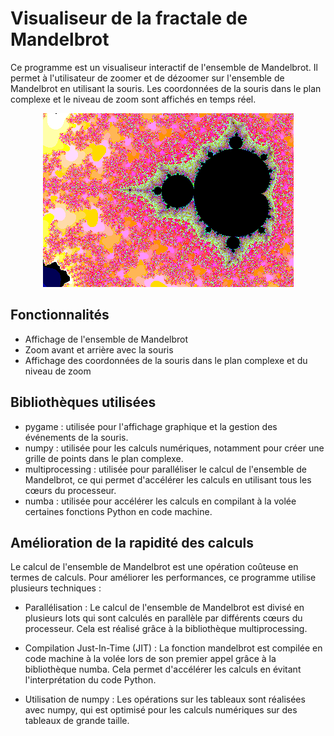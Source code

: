 # Visualiseur de la fractale de Mandelbrot

Ce programme est un visualiseur interactif de l'ensemble de Mandelbrot. Il permet à l'utilisateur de zoomer et de dézoomer sur l'ensemble de Mandelbrot en utilisant la souris. 
Les coordonnées de la souris dans le plan complexe et le niveau de zoom sont affichés en temps réel.

<center>
    <img src="mandelbrot.png" alt="Image de l'ensemble de Mandelbrot">
</center>

## Fonctionnalités

- Affichage de l'ensemble de Mandelbrot
- Zoom avant et arrière avec la souris
- Affichage des coordonnées de la souris dans le plan complexe et du niveau de zoom

## Bibliothèques utilisées

- pygame : utilisée pour l'affichage graphique et la gestion des événements de la souris.
- numpy : utilisée pour les calculs numériques, notamment pour créer une grille de points dans le plan complexe.
- multiprocessing : utilisée pour paralléliser le calcul de l'ensemble de Mandelbrot, ce qui permet d'accélérer les calculs en utilisant tous les cœurs du processeur.
- numba : utilisée pour accélérer les calculs en compilant à la volée certaines fonctions Python en code machine.

## Amélioration de la rapidité des calculs

Le calcul de l'ensemble de Mandelbrot est une opération coûteuse en termes de calculs. Pour améliorer les performances, ce programme utilise plusieurs techniques :

- Parallélisation : Le calcul de l'ensemble de Mandelbrot est divisé en plusieurs lots qui sont calculés en parallèle par différents cœurs du processeur. Cela est réalisé grâce à la bibliothèque multiprocessing.

- Compilation Just-In-Time (JIT) : La fonction mandelbrot est compilée en code machine à la volée lors de son premier appel grâce à la bibliothèque numba. Cela permet d'accélérer les calculs en évitant l'interprétation du code Python.

- Utilisation de numpy : Les opérations sur les tableaux sont réalisées avec numpy, qui est optimisé pour les calculs numériques sur des tableaux de grande taille.
